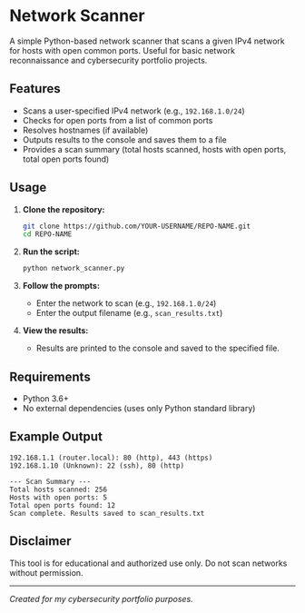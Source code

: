 # Network Scanner

A simple Python-based network scanner that scans a given IPv4 network for hosts with open common ports. Useful for basic network reconnaissance and cybersecurity portfolio projects.

## Features

- Scans a user-specified IPv4 network (e.g., `192.168.1.0/24`)
- Checks for open ports from a list of common ports
- Resolves hostnames (if available)
- Outputs results to the console and saves them to a file
- Provides a scan summary (total hosts scanned, hosts with open ports, total open ports found)

## Usage

1. **Clone the repository:**
   ```sh
   git clone https://github.com/YOUR-USERNAME/REPO-NAME.git
   cd REPO-NAME
   ```

2. **Run the script:**
   ```sh
   python network_scanner.py
   ```

3. **Follow the prompts:**
   - Enter the network to scan (e.g., `192.168.1.0/24`)
   - Enter the output filename (e.g., `scan_results.txt`)

4. **View the results:**
   - Results are printed to the console and saved to the specified file.

## Requirements

- Python 3.6+
- No external dependencies (uses only Python standard library)

## Example Output

```
192.168.1.1 (router.local): 80 (http), 443 (https)
192.168.1.10 (Unknown): 22 (ssh), 80 (http)

--- Scan Summary ---
Total hosts scanned: 256
Hosts with open ports: 5
Total open ports found: 12
Scan complete. Results saved to scan_results.txt
```

## Disclaimer

This tool is for educational and authorized use only. Do not scan networks without permission.

---

*Created for my cybersecurity portfolio purposes.*
